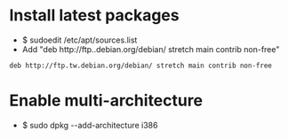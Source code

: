 Install latest packages
=====
* $ sudoedit /etc/apt/sources.list
* Add "deb http://ftp.<COURTRY>.debian.org/debian/ stretch main contrib non-free"
```debsources
deb http://ftp.tw.debian.org/debian/ stretch main contrib non-free
```

Enable multi-architecture
=====
* $ sudo dpkg --add-architecture i386
